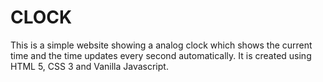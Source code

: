 # CLOCK
This is a simple website showing a analog clock which shows the current time and the time updates every second automatically. It is created using HTML 5, CSS 3 and Vanilla Javascript.
